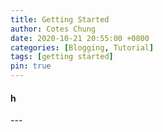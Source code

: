 ```yaml
---
title: Getting Started
author: Cotes Chung
date: 2020-10-21 20:55:00 +0800
categories: [Blogging, Tutorial]
tags: [getting started]
pin: true
---
```


<h4>h</h4>
---
